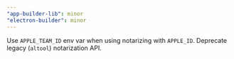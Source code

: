 ```yaml
---
"app-builder-lib": minor
"electron-builder": minor
---
```


Use `APPLE_TEAM_ID` env var when using notarizing with `APPLE_ID`.
Deprecate legacy (`altool`) notarization API.